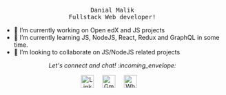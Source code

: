 ### 

<p align="center">
  <samp>
    Danial Malik
  </samp>
  <br/>
  <samp>
    Fullstack Web developer!
  </samp>
</p>


- 🔭 I’m currently working on Open edX and JS projects
- 🌱 I’m currently learning JS, NodeJS, React, Redux and GraphQL in some time.
- 👯 I’m looking to collaborate on JS/NodeJS related projects


<p align="center"> 
  <i> Let's connect and chat! :incoming_envelope: </i>
</p>

<p align="center">
  <a href="https://www.linkedin.com/in/danial-malik/"><img src="https://img.icons8.com/color/48/000000/linkedin.png" width="30px" alt="LinkedIn"></a> &nbsp; &nbsp;
 <a href="mailto:danialmalik321@gmail.com"><img src="https://img.icons8.com/fluent/48/000000/gmail.png" width="30px" alt="Gmail"></a> &nbsp; &nbsp;
  <a href="https://api.whatsapp.com/send?phone=+923248428753"><img src="https://img.icons8.com/color/48/000000/whatsapp.png" width="30px" alt="Whatsapp"></a> &nbsp; &nbsp;
</p>
